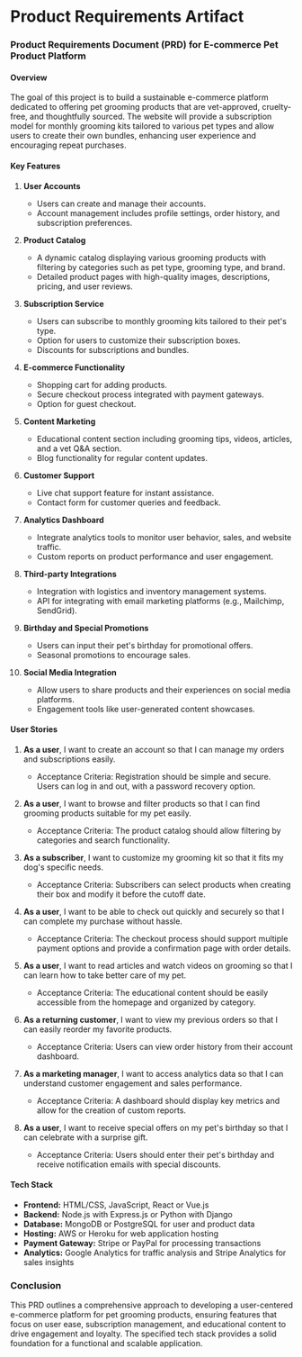 # Product Requirements Artifact

### Product Requirements Document (PRD) for E-commerce Pet Product Platform

#### Overview
The goal of this project is to build a sustainable e-commerce platform dedicated to offering pet grooming products that are vet-approved, cruelty-free, and thoughtfully sourced. The website will provide a subscription model for monthly grooming kits tailored to various pet types and allow users to create their own bundles, enhancing user experience and encouraging repeat purchases.

#### Key Features
1. **User Accounts**
   - Users can create and manage their accounts.
   - Account management includes profile settings, order history, and subscription preferences.

2. **Product Catalog**
   - A dynamic catalog displaying various grooming products with filtering by categories such as pet type, grooming type, and brand.
   - Detailed product pages with high-quality images, descriptions, pricing, and user reviews.

3. **Subscription Service**
   - Users can subscribe to monthly grooming kits tailored to their pet's type.
   - Option for users to customize their subscription boxes.
   - Discounts for subscriptions and bundles.

4. **E-commerce Functionality**
   - Shopping cart for adding products.
   - Secure checkout process integrated with payment gateways.
   - Option for guest checkout.

5. **Content Marketing**
   - Educational content section including grooming tips, videos, articles, and a vet Q&A section.
   - Blog functionality for regular content updates.

6. **Customer Support**
   - Live chat support feature for instant assistance.
   - Contact form for customer queries and feedback.

7. **Analytics Dashboard**
   - Integrate analytics tools to monitor user behavior, sales, and website traffic.
   - Custom reports on product performance and user engagement.

8. **Third-party Integrations**
   - Integration with logistics and inventory management systems.
   - API for integrating with email marketing platforms (e.g., Mailchimp, SendGrid).

9. **Birthday and Special Promotions**
   - Users can input their pet's birthday for promotional offers.
   - Seasonal promotions to encourage sales.

10. **Social Media Integration**
    - Allow users to share products and their experiences on social media platforms.
    - Engagement tools like user-generated content showcases.

#### User Stories
1. **As a user**, I want to create an account so that I can manage my orders and subscriptions easily.
   - Acceptance Criteria: Registration should be simple and secure. Users can log in and out, with a password recovery option.

2. **As a user**, I want to browse and filter products so that I can find grooming products suitable for my pet easily.
   - Acceptance Criteria: The product catalog should allow filtering by categories and search functionality.

3. **As a subscriber**, I want to customize my grooming kit so that it fits my dog's specific needs.
   - Acceptance Criteria: Subscribers can select products when creating their box and modify it before the cutoff date.

4. **As a user**, I want to be able to check out quickly and securely so that I can complete my purchase without hassle.
   - Acceptance Criteria: The checkout process should support multiple payment options and provide a confirmation page with order details.

5. **As a user**, I want to read articles and watch videos on grooming so that I can learn how to take better care of my pet.
   - Acceptance Criteria: The educational content should be easily accessible from the homepage and organized by category.

6. **As a returning customer**, I want to view my previous orders so that I can easily reorder my favorite products.
   - Acceptance Criteria: Users can view order history from their account dashboard.

7. **As a marketing manager**, I want to access analytics data so that I can understand customer engagement and sales performance.
   - Acceptance Criteria: A dashboard should display key metrics and allow for the creation of custom reports.

8. **As a user**, I want to receive special offers on my pet's birthday so that I can celebrate with a surprise gift.
   - Acceptance Criteria: Users should enter their pet's birthday and receive notification emails with special discounts.

#### Tech Stack
- **Frontend:** HTML/CSS, JavaScript, React or Vue.js
- **Backend:** Node.js with Express.js or Python with Django
- **Database:** MongoDB or PostgreSQL for user and product data
- **Hosting:** AWS or Heroku for web application hosting
- **Payment Gateway:** Stripe or PayPal for processing transactions
- **Analytics:** Google Analytics for traffic analysis and Stripe Analytics for sales insights

### Conclusion
This PRD outlines a comprehensive approach to developing a user-centered e-commerce platform for pet grooming products, ensuring features that focus on user ease, subscription management, and educational content to drive engagement and loyalty. The specified tech stack provides a solid foundation for a functional and scalable application.